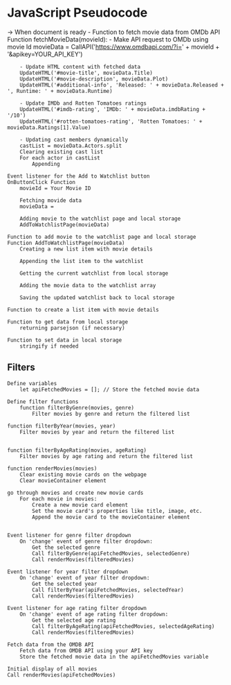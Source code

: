 # JavaScript Pseudocode
-> When document is ready
    - Function to fetch movie data from OMDb API
    Function fetchMovieData(movieId):
        - Make API request to OMDb using movie Id
        movieData = CallAPI('https://www.omdbapi.com/?i=' + movieId + '&apikey=YOUR_API_KEY')
    
        - Update HTML content with fetched data
        UpdateHTML('#movie-title', movieData.Title)
        UpdateHTML('#movie-description', movieData.Plot)
        UpdateHTML('#additional-info', 'Released: ' + movieData.Released + ', Runtime: ' + movieData.Runtime)

        - Update IMDb and Rotten Tomatoes ratings
        UpdateHTML('#imdb-rating', 'IMDb: ' + movieData.imdbRating + '/10')
        UpdateHTML('#rotten-tomatoes-rating', 'Rotten Tomatoes: ' + movieData.Ratings[1].Value)

        - Updating cast members dynamically 
        castList = movieData.Actors.split
        Clearing existing cast list
        For each actor in castList
            Appending

    Event listener for the Add to Watchlist button
    OnButtonClick Function
        movieId = Your Movie ID

        Fetching movide data
        movieData = 

        Adding movie to the watchlist page and local storage
        AddToWatchlistPage(movieData)

    Function to add movie to the watchlist page and local storage
    Function AddToWatchlistPage(movieData)
        Creating a new list item with movie details

        Appending the list item to the watchlist

        Getting the current watchlist from local storage 

        Adding the movie data to the watchlist array

        Saving the updated watchlist back to local storage

    Function to create a list item with movie details
    
    Function to get data from local storage
        returning parsejson (if necessary)

    Function to set data in local storage
        stringify if needed

## Filters

    Define variables
        let apiFetchedMovies = []; // Store the fetched movie data

    Define filter functions
        function filterByGenre(movies, genre) 
            Filter movies by genre and return the filtered list

    function filterByYear(movies, year) 
        Filter movies by year and return the filtered list


    function filterByAgeRating(movies, ageRating) 
        Filter movies by age rating and return the filtered list

    function renderMovies(movies) 
        Clear existing movie cards on the webpage
        Clear movieContainer element
  
    go through movies and create new movie cards
        For each movie in movies:
            Create a new movie card element
            Set the movie card's properties like title, image, etc.
            Append the movie card to the movieContainer element


    Event listener for genre filter dropdown
        On 'change' event of genre filter dropdown:
            Get the selected genre
            Call filterByGenre(apiFetchedMovies, selectedGenre)
            Call renderMovies(filteredMovies)

    Event listener for year filter dropdown
        On 'change' event of year filter dropdown:
            Get the selected year
            Call filterByYear(apiFetchedMovies, selectedYear)
            Call renderMovies(filteredMovies)

    Event listener for age rating filter dropdown
        On 'change' event of age rating filter dropdown:
            Get the selected age rating
            Call filterByAgeRating(apiFetchedMovies, selectedAgeRating)
            Call renderMovies(filteredMovies)

    Fetch data from the OMDB API
        Fetch data from OMDB API using your API key
        Store the fetched movie data in the apiFetchedMovies variable

    Initial display of all movies
    Call renderMovies(apiFetchedMovies)
